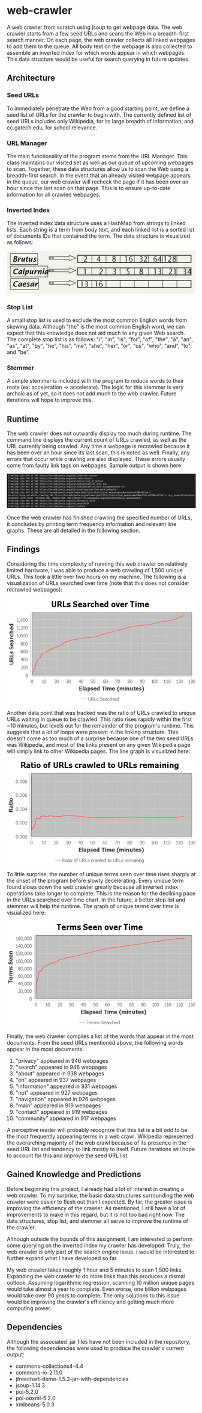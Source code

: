 # web-crawler
A web crawler from scratch using jsoup to get webpage data. The web crawler starts from a few seed URLs and scans the Web in a breadth-first search manner. On each page, the web crawler collects all linked webpages to add them to the queue. All body text on the webpage is also collected to assemble an inverted index for which words appear in which webpages. This data structure would be useful for search querying in future updates.

## Architecture
### Seed URLs
To immediately penetrate the Web from a good starting point, we define a seed list of URLs for the crawler to begin with. The currently defined list of seed URLs includes only Wikipedia, for its large breadth of information, and cc.gatech.edu, for school relevance.

### URL Manager
The main functionality of the program stems from the URL Manager. This class maintains our visited set as well as our queue of upcoming webpages to scan. Together, these data structures allow us to scan the Web using a breadth-first search. In the event that an already visited webpage appears in the queue, our web crawler will recheck the page if it has been over an hour since the last scan on that page. This is to ensure up-to-date information for all crawled webpages.

### Inverted Index
The inverted index data structure uses a HashMap from strings to linked lists. Each string is a term from body text, and each linked list is a sorted list of documents IDs that contained the term. The data structure is visualized as follows:

<p align="center">
  <img src="https://github.com/rhelgason/WebCrawler/blob/main/img/inverted_index.PNG" alt="inverted index"/>
</p>

### Stop List
A small stop list is used to exclude the most common English words from skewing data. Although "the" is the most common English word, we can expect that this knowledge does not aid much to any given Web search. The complete stop list is as follows: "i", "in", "is", "for", "of", "the", "a", "an", "as", "at", "by", "he", "his", "me", "she", "her", "or", "us", "who", "and", "to", and "be".

### Stemmer
A simple stemmer is included with the program to reduce words to their roots (ex: acceleration -> accelerate). The logic for this stemmer is very archaic as of yet, so it does not add much to the web crawler. Future iterations will hope to improve this.

## Runtime
The web crawler does not outwardly display too much during runtime. The command line displays the current count of URLs crawled, as well as the URL currently being crawled. Any time a webpage is recrawled because it has been over an hour since its last scan, this is noted as well. Finally, any errors that occur while crawling are also displayed. These errors usually come from faulty link tags on webpages. Sample output is shown here:

<p align="center">
  <img src="https://github.com/rhelgason/WebCrawler/blob/main/img/sample_command_line.PNG" alt="inverted index"/>
</p>

Once the web crawler has finished crawling the specified number of URLs, it concludes by printing term frequency information and relevant line graphs. These are all detailed in the following section.

## Findings
Considering the time complexity of running this web crawler on relatively limited hardware, I was able to produce a web crawling of 1,500 unique URLs. This took a little over two hours on my machine. The following is a visualization of URLs searched over time (note that this does not consider recrawled webpages):

<p align="center">
  <img src="https://github.com/rhelgason/WebCrawler/blob/main/img/url_search_1500.PNG" alt="inverted index"/>
</p>

Another data point that was tracked was the ratio of URLs crawled to unique URLs waiting in queue to be crawled. This ratio rises rapidly within the first ~10 minutes, but levels out for the remainder of the program's runtime. This suggests that a lot of loops were present in the linking structure. This doesn't come as too much of a surprise because one of the two seed URLs was Wikipedia, and most of the links present on any given Wikipedia page will simply link to other Wikipedia pages. The line graph is visualized here:

<p align="center">
  <img src="https://github.com/rhelgason/WebCrawler/blob/main/img/url_ratio_1500.PNG" alt="inverted index"/>
</p>

To little surprise, the number of unique terms seen over time rises sharply at the onset of the program before slowly decelerating. Every unique term found slows down the web crawler greatly because all inverted index operations take longer to complete. This is the reason for the declining pace in the URLs searched over time chart. In the future, a better stop list and stemmer will help the runtime. The graph of unique terms over time is visualized here:

<p align="center">
  <img src="https://github.com/rhelgason/WebCrawler/blob/main/img/terms_seen_1500.PNG" alt="inverted index"/>
</p>

Finally, the web crawler compiles a list of the words that appear in the most documents. From the seed URLs mentioned above, the following words appear in the most documents:
1. "privacy" appeared in 946 webpages
2. "search" appeared in 946 webpages
3. "about" appeared in 938 webpages
4. "on" appeared in 937 webpages
5. "information" appeared in 931 webpages
6. "not" appeared in 927 webpages
7. "navigation" appeared in 926 webpages
8. "main" appeared in 919 webpages
9. "contact" appeared in 919 webpages
10. "community" appeared in 917 webpages

A perceptive reader will probably recognize that this list is a bit odd to be the most frequently appearing terms in a web crawl. Wikipedia represented the overarching majority of the web crawl because of its presence in the seed URL list and tendency to link mostly to itself. Future iterations will hope to account for this and improve the seed URL list.

## Gained Knowledge and Predictions
Before beginning this project, I already had a lot of interest in creating a web crawler. To my surprise, the basic data structures surrounding the web crawler were easier to flesh out than I expected. By far, the greater issue is improving the efficiency of the crawler. As mentioned, I still have a lot of improvements to make in this regard, but it is not too bad right now. The data structures, stop list, and stemmer all serve to improve the runtime of the crawler.

Although outside the bounds of this assignment, I am interested to perform some querying on the inverted index my crawler has developed. Truly, the web crawler is only part of the search engine issue. I would be interested to further expand what I have developed so far.

My web crawler takes roughly 1 hour and 5 minutes to scan 1,500 links. Expanding the web crawler to do more links than this produces a dismal outlook. Assuming logarithmic regression, scanning 10 million unique pages would take almost a year to complete. Even worse, one billion webpages would take over 90 years to complete. The only solutions to this issue would be improving the crawler's efficiency and getting much more computing power.

## Dependencies
Although the associated .jar files have not been included in the repository, the following dependencies were used to produce the crawler's current output:
- commons-collections4-4.4
- commons-io-2.11.0
- jfreechart-demo-1.5.2-jar-with-dependencies
- jsoup-1.14.3
- poi-5.2.0
- poi-ooxml-5.2.0
- xmlbeans-5.0.3
